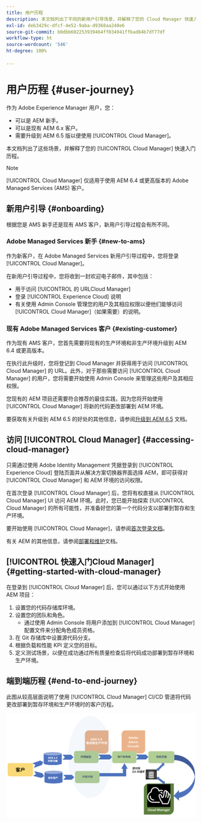 ```yaml
---
title: 用户历程
description: 本文档列出了不同的新用户引导场景，并解释了您的 Cloud Manager 快速入门历程。
exl-id: deb3429c-dfcf-4e52-9aba-d9368aa240e6
source-git-commit: b0dbb602253939464ff034941ffbad84b7df77df
workflow-type: ht
source-wordcount: '546'
ht-degree: 100%

---
```



# 用户历程 {#user-journey}

作为 Adobe Experience Manager 用户，您：

* 可以是 AEM 新手。
* 可以是现有 AEM 6.x 客户。
* 需要升级到 AEM 6.5 版以便使用 [!UICONTROL Cloud Manager]。

本文档列出了这些场景，并解释了您的 [!UICONTROL Cloud Manager] 快速入门历程。

>[!NOTE]
>
>[!UICONTROL Cloud Manager] 仅适用于使用 AEM 6.4 或更高版本的 Adobe Managed Services (AMS) 客户。

## 新用户引导 {#onboarding}

根据您是 AMS 新手还是现有 AMS 客户，新用户引导过程会有所不同。

### Adobe Managed Services 新手 {#new-to-ams}

作为新客户，在 Adobe Managed Services 新用户引导过程中，您将登录 [!UICONTROL Cloud Manager]。

在新用户引导过程中，您将收到一封欢迎电子邮件，其中包括：

* 用于访问 [!UICONTROL  的 URLCloud Manager]
* 登录 [!UICONTROL Experience Cloud] 说明
* 有关使用 Admin Console 管理您的用户及其相应权限以便他们能够访问 [!UICONTROL Cloud Manager]（如果需要）的说明。

### 现有 Adobe Managed Services 客户 {#existing-customer}

作为现有 AMS 客户，您首先需要将现有的生产环境和非生产环境升级到 AEM 6.4 或更高版本。

在执行此升级时，您将登记到 Cloud Manager 并获得用于访问 [!UICONTROL Cloud Manager] 的 URL。此外，对于那些需要访问 [!UICONTROL Cloud Manager] 的用户，您将需要开始使用 Admin Console 来管理这些用户及其相应权限。

您现有的 AEM 项目还需要符合推荐的最佳实践，因为您将开始使用 [!UICONTROL Cloud Manager] 将新的代码更改部署到 AEM 环境。

要获取有关升级到 AEM 6.5 的好处的其他信息，请参阅[升级到 AEM 6.5](https://experienceleague.adobe.com/docs/experience-manager-65/deploying/upgrading/upgrade.html) 文档。

## 访问 [!UICONTROL Cloud Manager] {#accessing-cloud-manager}

只需通过使用 Adobe Identity Management 凭据登录到 [!UICONTROL Experience Cloud] 登陆页面并从解决方案切换器界面选择 AEM，即可获得对 [!UICONTROL Cloud Manager] 和 AEM 环境的访问权限。

在首次登录 [!UICONTROL Cloud Manager] 后，您将有权直接从 [!UICONTROL Cloud Manager] UI 访问 AEM 环境。此时，您已能开始探索 [!UICONTROL Cloud Manager] 的所有可能性，并准备好您的第一个代码分支以部署到暂存和生产环境。

要开始使用 [!UICONTROL Cloud Manager]，请参阅[首次登录文档](/help/getting-started/first-time-login.md)。

有关 AEM 的其他信息，请参阅[部署和维护](https://experienceleague.adobe.com/docs/experience-manager-65/deploying/deploying/deploy.html)文档。

## [!UICONTROL  快速入门Cloud Manager] {#getting-started-with-cloud-manager}

在登录到 [!UICONTROL Cloud Manager] 后，您可以通过以下方式开始使用 AEM 项目：

1. 设置您的代码存储库环境。
1. 设置您的团队和角色。
   * 通过使用 Admin Console 将用户添加到 [!UICONTROL Cloud Manager] 配置文件来分配角色成员资格。
1. 在 Git 存储库中设置源代码分支。
1. 根据负载和性能 KPI 定义您的目标。
1. 定义测试场景，以便在成功通过所有质量检查后将代码成功部署到暂存环境和生产环境。

## 端到端历程 {#end-to-end-journey}

此图从较高层面说明了使用 [!UICONTROL Cloud Manager] CI/CD 管道将代码更改部署到暂存环境和生产环境时的客户历程。

![端到端历程](/help/assets/screen_shot_2018-05-15at124004pm.png)

